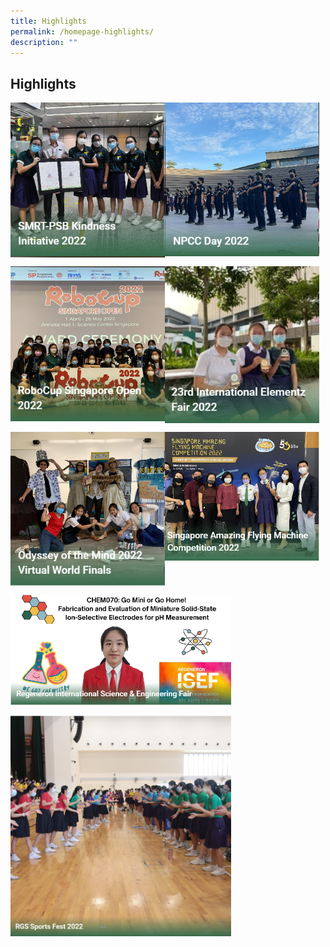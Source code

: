 ```yaml
---
title: Highlights
permalink: /homepage-highlights/
description: ""
---
```

## Highlights

<p><a href="/news-and-events/News-and-Events-2022/smrt/">
<img style="width:49%" align=left src="/images/high1.jpg">
</a></p>

<p><a href="/news-and-events/News-and-Events-2022/npcc/">
<img style="width:49%" align=left src="/images/high2.jpg">
</a></p>
<br clear=left>

<p><a href="/achievements/2022/robocup/">
<img style="width:49%" align=left src="/images/high3.jpg">
</a></p>

<p><a href="/achievements/2022/23rd-international/">
<img style="width:49%" align=left src="/images/high4.jpg">
</a></p>
<br clear=left>

<p><a href="/2022/odyssey/">
<img style="width:49%" align=left src="/images/high5.jpg">
</a></p>

<p><a href="/2022/sg-amazing/">
<img style="width:49%" align=left src="/images/high6.jpg">
</a></p>
<br clear=left>

<p><a href="/achievements/2022/regeneron/">
<img style="width:70%" src="/images/high7.jpg">
</a></p>

<p><a href="/news-and-events/News-and-Events-2022/sport/">
<img style="width:70%" src="/images/high8.jpg">
</a></p>